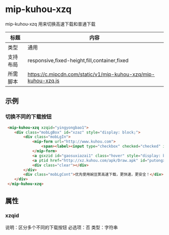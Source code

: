 # mip-kuhou-xzq

mip-kuhou-xzq 用来切换高速下载和普通下载

标题|内容
----|----
类型|通用
支持布局|responsive,fixed-height,fill,container,fixed
所需脚本|https://c.mipcdn.com/static/v1/mip-kuhou-xzq/mip-kuhou-xzq.js

## 示例

### 切换不同的下载按钮
```html
 <mip-kuhou-xzq xzqid="yingyongbao1">
	<div class="mobLgBox" id="xzaz" style="display: block;">
		<div class="mobLgIn">
			<mip-form url="http://www.kuhou.com">
				<span><label><input type="checkbox" checked="checked" id="yingyongbao1"><h3>用豌豆荚</h3></label></span>
			</mip-form>
			<a gsxzid id="gaosuxiazai1" class="hover" style="display: block;">高速下载</a>
			<a ptid href="http://xz.kuhou.com/apk/Draw.apk" id="putongxiazai1" style="display: none;" class="count_xz" target="_blank"> 普通下载</a>
			<div class="clear"></div>
		</div>
		<div class="mobLgCont">优先使用豌豆荚高速下载，更快速，更安全！</div>
	</div>
 </mip-kuhou-xzq>
```
## 属性

### xzqid

说明：区分多个不同的下载按钮
必选项：否
类型：字符串
